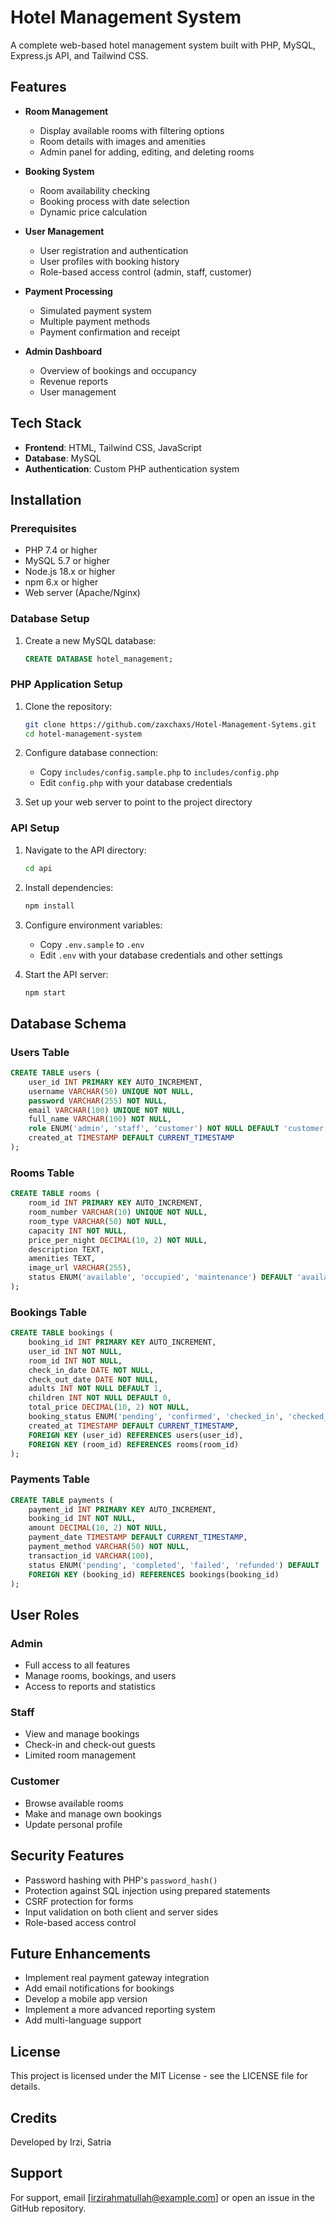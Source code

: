 # Hotel Management System

A complete web-based hotel management system built with PHP, MySQL, Express.js API, and Tailwind CSS.

## Features

- **Room Management**
  - Display available rooms with filtering options
  - Room details with images and amenities
  - Admin panel for adding, editing, and deleting rooms

- **Booking System**
  - Room availability checking
  - Booking process with date selection
  - Dynamic price calculation

- **User Management**
  - User registration and authentication
  - User profiles with booking history
  - Role-based access control (admin, staff, customer)

- **Payment Processing**
  - Simulated payment system
  - Multiple payment methods
  - Payment confirmation and receipt

- **Admin Dashboard**
  - Overview of bookings and occupancy
  - Revenue reports
  - User management

## Tech Stack

- **Frontend**: HTML, Tailwind CSS, JavaScript
- **Database**: MySQL
- **Authentication**: Custom PHP authentication system

## Installation

### Prerequisites

- PHP 7.4 or higher
- MySQL 5.7 or higher
- Node.js 18.x or higher
- npm 6.x or higher
- Web server (Apache/Nginx)

### Database Setup

1. Create a new MySQL database:
   ```sql
   CREATE DATABASE hotel_management;
   ```

### PHP Application Setup

1. Clone the repository:
   ```bash
   git clone https://github.com/zaxchaxs/Hotel-Management-Sytems.git
   cd hotel-management-system
   ```

2. Configure database connection:
   - Copy `includes/config.sample.php` to `includes/config.php`
   - Edit `config.php` with your database credentials

3. Set up your web server to point to the project directory

### API Setup

1. Navigate to the API directory:
   ```bash
   cd api
   ```

2. Install dependencies:
   ```bash
   npm install
   ```

3. Configure environment variables:
   - Copy `.env.sample` to `.env`
   - Edit `.env` with your database credentials and other settings

4. Start the API server:
   ```bash
   npm start
   ```

## Database Schema

### Users Table
```sql
CREATE TABLE users (
    user_id INT PRIMARY KEY AUTO_INCREMENT,
    username VARCHAR(50) UNIQUE NOT NULL,
    password VARCHAR(255) NOT NULL,
    email VARCHAR(100) UNIQUE NOT NULL,
    full_name VARCHAR(100) NOT NULL,
    role ENUM('admin', 'staff', 'customer') NOT NULL DEFAULT 'customer',
    created_at TIMESTAMP DEFAULT CURRENT_TIMESTAMP
);
```

### Rooms Table
```sql
CREATE TABLE rooms (
    room_id INT PRIMARY KEY AUTO_INCREMENT,
    room_number VARCHAR(10) UNIQUE NOT NULL,
    room_type VARCHAR(50) NOT NULL,
    capacity INT NOT NULL,
    price_per_night DECIMAL(10, 2) NOT NULL,
    description TEXT,
    amenities TEXT,
    image_url VARCHAR(255),
    status ENUM('available', 'occupied', 'maintenance') DEFAULT 'available'
);
```

### Bookings Table
```sql
CREATE TABLE bookings (
    booking_id INT PRIMARY KEY AUTO_INCREMENT,
    user_id INT NOT NULL,
    room_id INT NOT NULL,
    check_in_date DATE NOT NULL,
    check_out_date DATE NOT NULL,
    adults INT NOT NULL DEFAULT 1,
    children INT NOT NULL DEFAULT 0,
    total_price DECIMAL(10, 2) NOT NULL,
    booking_status ENUM('pending', 'confirmed', 'checked_in', 'checked_out', 'cancelled') DEFAULT 'pending',
    created_at TIMESTAMP DEFAULT CURRENT_TIMESTAMP,
    FOREIGN KEY (user_id) REFERENCES users(user_id),
    FOREIGN KEY (room_id) REFERENCES rooms(room_id)
);
```

### Payments Table
```sql
CREATE TABLE payments (
    payment_id INT PRIMARY KEY AUTO_INCREMENT,
    booking_id INT NOT NULL,
    amount DECIMAL(10, 2) NOT NULL,
    payment_date TIMESTAMP DEFAULT CURRENT_TIMESTAMP,
    payment_method VARCHAR(50) NOT NULL,
    transaction_id VARCHAR(100),
    status ENUM('pending', 'completed', 'failed', 'refunded') DEFAULT 'pending',
    FOREIGN KEY (booking_id) REFERENCES bookings(booking_id)
);
```

## User Roles

### Admin
- Full access to all features
- Manage rooms, bookings, and users
- Access to reports and statistics

### Staff
- View and manage bookings
- Check-in and check-out guests
- Limited room management

### Customer
- Browse available rooms
- Make and manage own bookings
- Update personal profile

## Security Features

- Password hashing with PHP's `password_hash()`
- Protection against SQL injection using prepared statements
- CSRF protection for forms
- Input validation on both client and server sides
- Role-based access control

## Future Enhancements

- Implement real payment gateway integration
- Add email notifications for bookings
- Develop a mobile app version
- Implement a more advanced reporting system
- Add multi-language support

## License

This project is licensed under the MIT License - see the LICENSE file for details.

## Credits

Developed by Irzi, Satria

## Support

For support, email [irzirahmatullah@example.com] or open an issue in the GitHub repository.